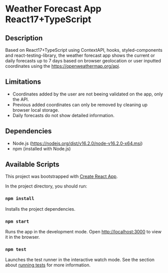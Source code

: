 # Weather Forecast App React17+TypeScript

## Description

Based on React17+TypeScript using ContextAPI, hooks, styled-components and react-testing-library, the weather forecast app shows the current or daily forecasts up to 7 days based on browser geolocation or user inputted coordinates using the https://openweathermap.org/api.

## Limitations

- Coordinates added by the user are not beeing validated on the app, only the API.
- Previous added coordinates can only be removed by cleaning up browser local storage.
- Daily forecasts do not show detailed information.

## Dependencies

- Node.js (https://nodejs.org/dist/v16.2.0/node-v16.2.0-x64.msi)
- npm (installed with Node.js)

## Available Scripts

This project was bootstrapped with [Create React App](https://github.com/facebook/create-react-app).

In the project directory, you should run:

### `npm install`

Installs the project dependencies.

### `npm start`

Runs the app in the development mode.
Open [http://localhost:3000](http://localhost:3000) to view it in the browser.

### `npm test`

Launches the test runner in the interactive watch mode.
See the section about [running tests](https://facebook.github.io/create-react-app/docs/running-tests) for more information.
